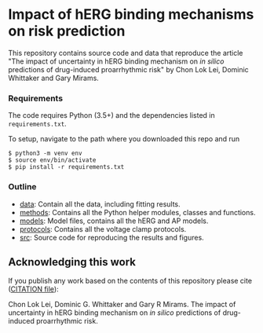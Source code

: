 # Impact of hERG binding mechanisms on risk prediction

This repository contains source code and data that reproduce the article "The impact of uncertainty in hERG binding mechanism on _in silico_ predictions of drug-induced proarrhythmic risk" by Chon Lok Lei, Dominic Whittaker and Gary Mirams.


### Requirements

The code requires Python (3.5+) and the dependencies listed in `requirements.txt`.

To setup, navigate to the path where you downloaded this repo and run
```console
$ python3 -m venv env
$ source env/bin/activate
$ pip install -r requirements.txt
```


### Outline

- [data](data): Contain all the data, including fitting results.
- [methods](methods): Contains all the Python helper modules, classes and functions.
- [models](models): Model files, contains all the hERG and AP models.
- [protocols](protocols): Contains all the voltage clamp protocols.
- [src](src): Source code for reproducing the results and figures.


## Acknowledging this work

If you publish any work based on the contents of this repository please cite ([CITATION file](CITATION)):

Chon Lok Lei, Dominic G. Whittaker and Gary R Mirams.
The impact of uncertainty in hERG binding mechanism on _in silico_ predictions of drug-induced proarrhythmic risk.

